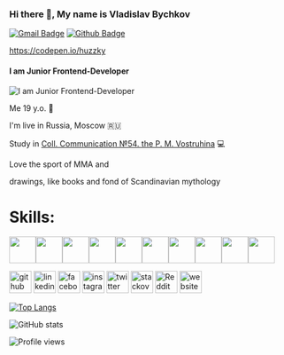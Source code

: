 ### Hi there 👋, My name is Vladislav Bychkov
[![Gmail Badge](https://img.shields.io/badge/-vladislav.bychkov.vb@gmail.com-c14438?style=flat&logo=Gmail&logoColor=white&link=mailto:vladislav.bychkov.vb@gmail.com)](mailto:vladislav.bychkov.vb@gmail.com) [![Github Badge](https://img.shields.io/badge/-Huzkky-grey?style=flat&logo=github&logoColor=white&link=https://github.com/Huzkky/)](https://www.github.com/Huzkky/)

https://codepen.io/huzzky
#### I am Junior Frontend-Developer
![I am Junior Frontend-Developer](http://www.pngall.com/wp-content/uploads/5/Vector-Shape-PNG-Download-Image.png)

Me 19 y.o. :runner:

I'm live in Russia, Moscow :ru:

Study in [Coll. Communication №54. the P. M. Vostruhina](https://www.ks54.ru/) :computer:

Love the sport of MMA and

drawings, like books and fond of Scandinavian mythology

# Skills: 
<img height="48" width="48" src="https://cdn.jsdelivr.net/npm/simple-icons@v3/icons/javascript.svg" /><img height="48" width="48" src="https://cdn.jsdelivr.net/npm/simple-icons@v3/icons/react.svg" /><img height="48" width="48" src="https://cdn.jsdelivr.net/npm/simple-icons@v3/icons/redux.svg" /><img height="48" width="48" src="https://cdn.jsdelivr.net/npm/simple-icons@v3/icons/python.svg" /><img height="48" width="48" src="https://cdn.jsdelivr.net/npm/simple-icons@v3/icons/django.svg" /><img height="48" width="48" src="https://cdn.jsdelivr.net/npm/simple-icons@v3/icons/html5.svg" /><img height="48" width="48" src="https://cdn.jsdelivr.net/npm/simple-icons@v3/icons/css3.svg" /><img height="48" width="48" src="https://cdn.jsdelivr.net/npm/simple-icons@v3/icons/bootstrap.svg" /><img height="48" width="48" src="https://cdn.jsdelivr.net/npm/simple-icons@v3/icons/docker.svg" /><img height="48" width="48" src="https://cdn.jsdelivr.net/npm/simple-icons@v3/icons/csharp.svg" />

[<img src='https://cdn.jsdelivr.net/npm/simple-icons@3.0.1/icons/github.svg' alt='github' height='40'>](https://github.com/Huzzky)  [<img src='https://cdn.jsdelivr.net/npm/simple-icons@3.0.1/icons/linkedin.svg' alt='linkedin' height='40'>](https://www.linkedin.com/in/huzzky/)  [<img src='https://cdn.jsdelivr.net/npm/simple-icons@3.0.1/icons/facebook.svg' alt='facebook' height='40'>](https://www.facebook.com/vladislav.bychkov.92)  [<img src='https://cdn.jsdelivr.net/npm/simple-icons@3.0.1/icons/instagram.svg' alt='instagram' height='40'>](https://www.instagram.com/huzkky/)  [<img src='https://cdn.jsdelivr.net/npm/simple-icons@3.0.1/icons/twitter.svg' alt='twitter' height='40'>](https://twitter.com/Hus_key)  [<img src='https://cdn.jsdelivr.net/npm/simple-icons@3.0.1/icons/stackoverflow.svg' alt='stackoverflow' height='40'>](https://stackoverflow.com/users/Huskey)  [<img src='https://cdn.jsdelivr.net/npm/simple-icons@3.0.1/icons/reddit.svg' alt='Reddit' height='40'>](https://www.reddit.com/user/Husskey)  [<img src='https://cdn.jsdelivr.net/npm/simple-icons@3.0.1/icons/icloud.svg' alt='website' height='40'>](https://vk.com/h4zci)  

[![Top Langs](https://github-readme-stats.vercel.app/api/top-langs/?username=Huzzky&layout=compact)](https://github.com/Huzzky/github-readme-stats)

![GitHub stats](https://github-readme-stats.vercel.app/api?username=Huzzky&show_icons=true)  

![Profile views](https://gpvc.arturio.dev/Huzzky)  

